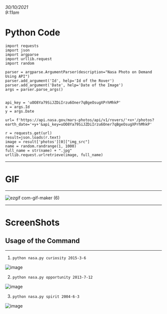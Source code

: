 _30/10/2021_<br>
_9:11am_

# Python Code

```
import requests
import json
import argparse
import urllib.request
import random

parser = argparse.ArgumentParser(description="Nasa Photo on Demand Using API")
parser.add_argument('Id', help='Id of the Rover')
parser.add_argument('Date', help='Date of the Image')
args = parser.parse_args()


api_key = 'uOO8Ya79SiJZDiIrzu6Oner7qBgeOsugXPrhMhkP'
x = args.Id
y = args.Date

url= f'https://api.nasa.gov/mars-photos/api/v1/rovers/'+x+'/photos?earth_date='+y+'&api_key=uOO8Ya79SiJZDiIrzu6Oner7qBgeOsugXPrhMhkP'

r = requests.get(url)
result=json.loads(r.text)
image = result['photos'][0]["img_src"]
name = random.randrange(1, 1000)
full_name = str(name) + ".jpg"
urllib.request.urlretrieve(image, full_name)

```
--------------------------------
# GIF
--------------------------------

![ezgif com-gif-maker (6)](https://user-images.githubusercontent.com/56226566/139519684-4edb04c4-339f-4254-a180-cdb315e70218.gif)

--------------------------------
# ScreenShots

## Usage of the Command
-----------------------------------
1. `python nasa.py curiosity 2015-3-6`

![image](https://user-images.githubusercontent.com/56226566/139519324-8a549797-9d58-46db-a325-396cb81e30c8.png)

2. `python nasa.py opportunity 2013-7-12`

![image](https://user-images.githubusercontent.com/56226566/139519320-52713ca6-cfc1-4639-91c6-fd5e57ed134c.png)

3. `python nasa.py spirit 2004-6-3` 

![image](https://user-images.githubusercontent.com/56226566/139519314-9bce596c-f2fd-4ce1-9ceb-204141ec7222.png)


